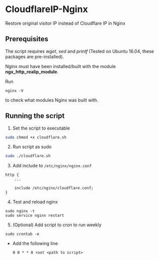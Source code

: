 # CloudflareIP-Nginx 

Restore original visitor IP instead of Cloudflare IP in Nginx

## Prerequisites

The script requires *wget*, *sed* and *printf* (Tested on Ubuntu 16.04, these packages are pre-installed).

Nginx must have been installed/built with the module **ngx_http_realip_module**.

Run 

``` 
nginx -V 
```

to check what modules Nginx was built with.


## Running the script


1. Set the script to executable

```sh
sudo chmod +x cloudflare.sh
```

2. Run script as sudo

```sh
sudo ./cloudflare.sh
```

3. Add include to `/etc/nginx/nginx.conf`

```
http {
	...
	
	include /etc/nginx/cloudflare.conf;
} 
```

4. Test and reload nginx
```
sudo nginx -t
sudo service nginx restart
```

5. (Optional) Add script to cron to run weekly

```
sudo crontab -e
```

* Add the following line

	```
	0 0 * * 0 root <path to script>
	```

